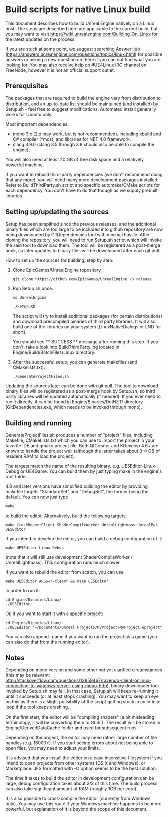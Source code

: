 Build scripts for native Linux build
====================================

This document describes how to build Unreal Engine natively on a Linux host. 
The steps are described here are applicable to the current build, but you may
want to visit https://wiki.unrealengine.com/Building_On_Linux for the
latest updates on the process.

If you are stuck at some point, we suggest searching AnswerHub 
(https://answers.unrealengine.com/questions/topics/linux.html) for possible answers 
or asking a new question on there if you can not find what you are looking for. 
You may also receive help on #UE4Linux IRC channel on FreeNode, however it is 
not an official support outlet.


Prerequisites
-------------

The packages that are required to build the engine vary from distribution to distribution,
and an up-to-date list should be maintained (and installed) by Setup.sh -
feel free to suggest modifications. Automated install generally works for Ubuntu only.

Most important dependencies:
- mono 3.x (2.x may work, but is not recommended), including xbuild and C# compiler (*mcs), and libraries for NET 4.0 framework.
- clang 3.9.0 (clang 3.5 through 3.8 should also be able to compile the engine).

You will also need at least 20 GB of free disk space and a relatively powerful
machine.

If you want to rebuild third-party dependencies (we don't recommend doing
that any more), you will need many more development packages installed. Refer
to BuildThirdParty.sh script and specific automake/CMake scripts for each
dependency. You don't have to do that though as we supply prebuilt libraries.


Setting up/updating the sources
-------------------------------

Setup has been simplified since the previous releases, and the additional
binary files which are too large to be included into github repository are now being 
downloaded by GitDependencies tool with minimal hassle. After cloning the repository, 
you will need to run Setup.sh script which will invoke the said tool to download them.
The tool will be registered as a post-merge hook, so later updates to binary files
will be downloaded after each git pull.

How to set up the sources for building, step by step:

1. Clone EpicGames/UnrealEngine repository

    ``git clone https://github.com/EpicGames/UnrealEngine -b release``
    
2. Run Setup.sh once.

    ``cd UnrealEngine``
    
    ``./Setup.sh``

    The script will try to install additional packages (for certain distributions) and download
    precompiled binaries of third party libraries. It will also build one of the libraries
    on your system (LinuxNativeDialogs or LND for short).

    You should see ** SUCCESS ** message after running this step. If you don't, take a look into
    BuildThirdParty.log located in Engine/Build/BatchFiles/Linux directory.
    
3. After the successful setup, you can generate makefiles (and CMakelists.txt).

    ``./GenerateProjectFiles.sh``

Updating the sources later can be done with git pull. The tool to download binary files will be
registered as a post-merge hook by Setup.sh, so third party libraries will be updated automatically
(if needed). If you ever need to run it directly, it can be found in Engine/Binaries/DotNET/ directory
(GitDependencies.exe, which needs to be invoked through mono).



Building and running
--------------------

GenerateProjectFiles.sh produces a number of "project" files, including Makefile, CMakeLists.txt which you can use to import the
project in your favorite IDE and qmake project file. Both QtCreator and KDevelop 4.6+ are known to handle the project well 
(although the latter takes about 3-4 GB of resident RAM to load the project).

The targets match the name of the resulting binary, e.g. UE5Editor-Linux-Debug or UE4Game. You can build them
by just typing make <target> in the engine's root folder.

4.8 and later versions have simplified building the editor by providing makefile targets "StandardSet" and "DebugSet", the former
being the default. You can now just type

    make

to build the editor. Alternatively, build the following targets:

    make CrashReportClient ShaderCompileWorker UnrealLightmass UnrealPak UE5Editor

If you intend to develop the editor, you can build a debug configuration of it:

    make UE5Editor-Linux-Debug

(note that it will still use development ShaderCompileWorker / UnrealLightmass). This
configuration runs much slower.

If you want to rebuild the editor from scatch, you can use

    make UE5Editor ARGS="-clean" && make UE5Editor

In order to run it:

    cd Engine/Binaries/Linux/
    ./UE5Editor

Or, if you want to start it with a specific project:

    cd Engine/Binaries/Linux/
    ./UE5Editor "~/Documents/Unreal Projects/MyProject/MyProject.uproject"
    
You can also append -game if you want to run the project as a game (you can also do that from the running editor).

Notes
-----

Depending on mono version and some other not yet clarified circumstances (this may be relevant: 
http://stackoverflow.com/questions/13859467/ravendb-client-onlinux-connecting-to-windows-server-using-mono-http),
binary downloader tool invoked by Setup.sh may fail. In that case, Setup.sh will keep re-running it
until it succeeds (or at least stops crashing). You may want to keep an eye on this as there is
a slight possibility of the script getting stuck in an infinite loop if the tool keeps crashing.

On the first start, the editor will be "compiling shaders" (a bit misleading terminology, 
it will be converting them to GLSL). The result will be stored in Engine/DerivedDataCache folder 
and used for subsequent runs.

Depending on the project, the editor may need rather large number of file handles 
(e.g. 16000+). If you start seeing errors about not being able to open files, 
you may need to adjust your limits.

It is advised that you install the editor on a case insensitive filesystem if you
intend to open projects from other systems (OS X and Windows), or Marketplace. JFS formatted
with -O option seems to be the best solution.

The time it takes to build the editor in development configuration can be large,
debug configuration takes about 2/3 of this time. The build process can also take 
significant amount of RAM (roughly 1GB per core).

It is also possible to cross-compile the editor (currently from Windows only).
You may use this route if your Windows machine happens to be more powerful,
but explanation of it is beyond the scope of this document.

